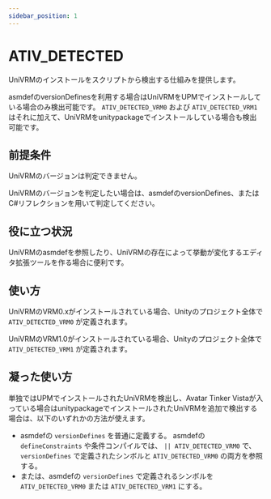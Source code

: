 ```yaml
---
sidebar_position: 1
---
```


# ATIV_DETECTED 

UniVRMのインストールをスクリプトから検出する仕組みを提供します。

asmdefのversionDefinesを利用する場合はUniVRMをUPMでインストールしている場合のみ検出可能です。
`ATIV_DETECTED_VRM0` および `ATIV_DETECTED_VRM1` はそれに加えて、UniVRMをunitypackageでインストールしている場合も検出可能です。

## 前提条件

UniVRMのバージョンは判定できません。

UniVRMのバージョンを判定したい場合は、asmdefのversionDefines、またはC#リフレクションを用いて判定してください。

## 役に立つ状況

UniVRMのasmdefを参照したり、UniVRMの存在によって挙動が変化するエディタ拡張ツールを作る場合に便利です。

## 使い方

UniVRMのVRM0.xがインストールされている場合、Unityのプロジェクト全体で `ATIV_DETECTED_VRM0` が定義されます。

UniVRMのVRM1.0がインストールされている場合、Unityのプロジェクト全体で `ATIV_DETECTED_VRM1` が定義されます。

## 凝った使い方

単独ではUPMでインストールされたUniVRMを検出し、Avatar Tinker Vistaが入っている場合はunitypackageでインストールされたUniVRMを追加で検出する場合は、以下のいずれかの方法が使えます。

- asmdefの `versionDefines` を普通に定義する。
  asmdefの `defineConstraints` や条件コンパイルでは、 `|| ATIV_DETECTED_VRM0` で、 `versionDefines` で定義されたシンボルと `ATIV_DETECTED_VRM0` の両方を参照する。
- または、asmdefの `versionDefines` で定義されるシンボルを `ATIV_DETECTED_VRM0` または `ATIV_DETECTED_VRM1` にする。
